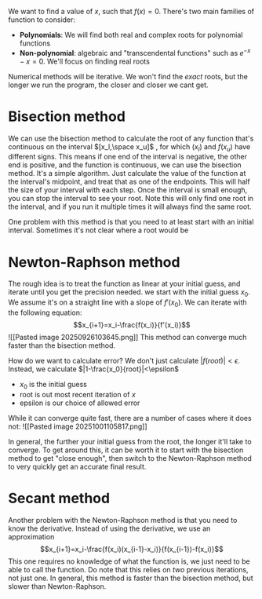 We want to find a value of $x$, such that $f(x)=0$.
There's two main families of function to consider:
- **Polynomials**: We will find both real and complex roots for polynomial functions
- **Non-polynomial**: algebraic and "transcendental functions" such as $e^{-x}-x=0$. We'll focus on finding real roots

Numerical methods will be iterative. We won't find the *exact* roots, but the longer we run the program, the closer and closer we cant get.

# Bisection method
We can use the bisection method to calculate the root of any function that's continuous on the interval $[x_l,\space x_u]$ , for which $(x_l)$ and $f(x_u)$ have different signs.
This means if one end of the interval is negative, the other end is positive, and the function is continuous, we can use the bisection method.
It's a simple algorithm. Just calculate the value of the function at the interval's midpoint, and treat that as one of the endpoints. This will half the size of your interval with each step.
Once the interval is small enough, you can stop the interval to see your root. Note this will only find one root in the interval, and if you run it multiple times it will always find the same root.

One problem with this method is that you need to at least start with an initial interval. Sometimes it's not clear where a root would be

# Newton-Raphson method
The rough idea is to treat the function as linear at your initial guess, and iterate until you get the precision needed.
we start with the initial guess $x_0$. We assume it's on a straight line with a slope of $f'(x_0)$. We can iterate with the following equation:
$$x_{i+1}=x_i-\frac{f(x_i)}{f'(x_i)}$$
![[Pasted image 20250926103645.png]]
This method can converge much faster than the bisection method.

How do we want to calculate error? We don't just calculate $|f(root)|<\epsilon$. Instead, we calculate $|1-\frac{x_0}{root}|<\epsilon$
- $x_0$ is the initial guess
- root is out most recent iteration of $x$
- epsilon is our choice of allowed error

While it can converge quite fast, there are a number of cases where it does not:
![[Pasted image 20251001105817.png]]

In general, the further your initial guess from the root, the longer it'll take to converge.
To get around this, it can be worth it to start with the bisection method to get "close enough", then switch to the Newton-Raphson method to very quickly get an accurate final result.

# Secant method
Another problem with the Newton-Raphson method is that you need to know the derivative. Instead of using the derivative, we use an approximation
$$x_{i+1}=x_i-\frac{f(x_i)(x_{i-1}-x_i)}{f(x_{i-1})-f(x_i)}$$
This one requires no knowledge of what the function is, we just need to be able to call the function.
Do note that this relies on $two$ previous iterations, not just one.
In general, this method is faster than the bisection method, but slower than Newton-Raphson.
